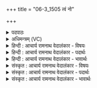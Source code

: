 +++
title = "06-3_1505 त्वं नो"

+++
<details><summary>पदपाठः</summary>

त्व꣢म्। नः꣣। अग्ने। अग्नि꣡भिः꣢। ब्र꣡ह्म꣢꣯। य꣣ज्ञ꣢म्। च꣣। वर्धय। त्व꣢म्। नः꣣। देव꣡ता꣢तये। रा꣣यः꣢। दा꣡ना꣢꣯य। चो꣣दय। १५०५।
</details>

<details><summary>अधिमन्त्रम् (VC)</summary>

- विश्वे देवाः
- अग्निस्तापसः
- अनुष्टुप्
- गान्धारः
</details>

<details><summary>हिन्दी : आचार्य रामनाथ वेदालंकार - विषयः</summary>

आगे फिर उसी विषय को कहा गया है।
</details>

<details><summary>हिन्दी : आचार्य रामनाथ वेदालंकार - पदार्थः</summary>

पदार्थान्वय -  हे (अग्ने) अग्रणायक,ज्योतिप्रदायक,सर्वान्तर्यामी,सर्वज्ञ जगदीश्वर ! (त्वम्) सर्वशक्तिमान् आप (अग्निभिः) अपनी ज्योतियों से (नः) हमारे (ब्रह्म) जीवात्मा को (यज्ञं च) और हमारे द्वारा किये जानेवाले उपासना,मानवसेवा आदि यज्ञ को (वर्धय) बढ़ाओ। आप(देवतातये) राष्ट्रोत्थानरूप यज्ञ की पूर्ति के लिए (नः) हमें (रायः) विद्या,सुवर्ण,धान्य आदि धन के (दानाय) दान के लिए (चोदय) प्रेरित करो ॥३॥
</details>

<details><summary>हिन्दी : आचार्य रामनाथ वेदालंकार - भावार्थः</summary>

भावार्थ -  परमात्मा के तेज से तेजस्वी होकर हम परमात्मा के समान परोपकार-यज्ञ में संलग्न होवें और विद्या,धन,धान्य आदि का दान करते हुए समाज को उन्नत करें ॥३॥
</details>

<details><summary>संस्कृत : आचार्य रामनाथ वेदालंकार - विषयः</summary>

अथ पुनरपि तमेव विषयमाह।
</details>

<details><summary>संस्कृत : आचार्य रामनाथ वेदालंकार - पदार्थः</summary>

पदार्थान्वय -  हे (अग्ने) अग्रनायक ज्योतिर्मय ज्योतिष्प्रद सर्वान्तर्यामिन् सर्वज्ञ जगदीश्वर ! (त्वम्) सर्वशक्तिमान् भवान् (अग्निभिः) त्वदीयैः ज्योतिर्भिः (नः) अस्माकम् (ब्रह्म) जीवात्मानम् (यज्ञं च) अस्माभिः क्रियमाणम् उपासनामानवसेवाद्यात्मकं यज्ञं च (वर्धय) समेधय। त्वम् (देवतातये) राष्ट्रोत्थानरूपस्य पूर्त्यै[देवताता इति यज्ञनामसु पठितम्। निघं० ३।१७। देवशब्दात्‘सर्वदेवात्तातिल्’अ० ४।४।१४२ इति तातिल् प्रत्ययः लित्वात् प्रत्ययात् पूर्वमुदात्तम्।] (नः) अस्मान् (रायः) विद्याहिरण्यधान्यादिकस्य धनस्य (दानाय) परेभ्यस्त्यागाय (चोदय) प्रेरय ॥३॥
</details>

<details><summary>संस्कृत : आचार्य रामनाथ वेदालंकार - भावार्थः</summary>

भावार्थ -  परमात्मनस्तेजसा तेजस्विनो भूत्वा वयं परमात्मवत् परोपकारयज्ञे संलग्ना भवेम,विद्याधनधान्यादीनां दानं कुर्वन्तश्च समाजमुन्नयेम ॥३॥
</details>